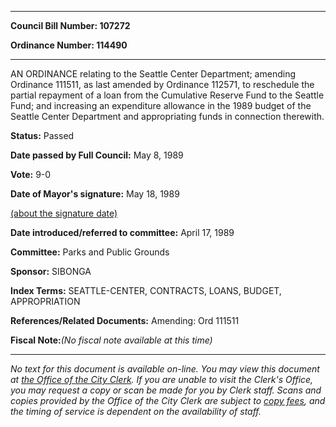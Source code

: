 

********

**Council Bill Number: 107272**
   
**Ordinance Number: 114490**
********

 AN ORDINANCE relating to the Seattle Center Department; amending Ordinance 111511, as last amended by Ordinance 112571, to reschedule the partial repayment of a loan from the Cumulative Reserve Fund to the Seattle Fund; and increasing an expenditure allowance in the 1989 budget of the Seattle Center Department and appropriating funds in connection therewith.

**Status:** Passed
   
**Date passed by Full Council:** May 8, 1989
   
**Vote:** 9-0
   
**Date of Mayor's signature:** May 18, 1989
   
[(about the signature date)](/~public/approvaldate.htm)
   
   
   
**Date introduced/referred to committee:** April 17, 1989
   
**Committee:** Parks and Public Grounds
   
**Sponsor:** SIBONGA
   
   
**Index Terms:** SEATTLE-CENTER, CONTRACTS, LOANS, BUDGET, APPROPRIATION

**References/Related Documents:** Amending: Ord 111511

**Fiscal Note:**_(No fiscal note available at this time)_
********

_No text for this document is available on-line. You may view this document at [the Office of the City Clerk](http://www.seattle.gov/leg/clerk/contactUs.htm). If you are unable to visit the Clerk's Office, you may request a copy or scan be made for you by Clerk staff. Scans and copies provided by the Office of the City Clerk are subject to [copy fees](http://clerk.seattle.gov/~public/clerkfees.htm), and the timing of service is dependent on the availability of staff._

